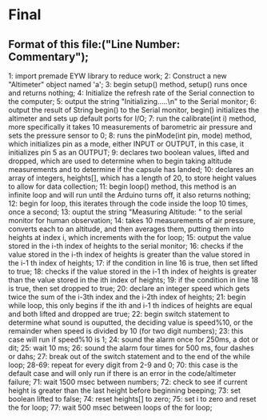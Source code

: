 # Final
## Format of this file:("Line Number: Commentary");
1: import premade EYW library to reduce work;
2: Construct a new "Altimeter" object named 'a';
3: begin setup() method, setup() runs once and returns nothing;
4: Initialize the refresh rate of the Serial connection to the computer;
5: output the string "Initializing.....\n" to the Serial monitor;
6: output the result of String begin() to the Serial monitor, begin() initializes the altimeter and sets up default ports for I/O;
7: run the calibrate(int i) method, more specifically it takes 10 measurements of barometric air pressure and sets the pressure sensor to 0;
8: runs the pinMode(int pin, mode) method, which initializes pin as a mode, either INPUT or OUTPUT, in this case, it initializes pin 5 as an OUTPUT;
9: declares two boolean values, lifted and dropped, which are used to determine when to begin taking altitude measurements and to determine if the capsule has landed;
10: declares an array of integers, heights[], which has a length of 20, to store height values to allow for data collection;
11: begin loop() method, this method is an infinite loop and will run until the Arduino turns off, it also returns nothing;
12: begin for loop, this iterates through the code inside the loop 10 times, once a second;
13: ouptut the string "Measuring Altitude: " to the serial monitor for human observation;
14: takes 10 measurements of air pressure, converts each to an altitude, and then averages them, putting them into heights at index i, which increments with the for loop;
15: output the value stored in the i-th index of heights to the serial monitor;
16: checks if the value stored in the i-th index of heights is greater than the value stored in the i-1 th index of heights;
17: if the condition in line 16 is true, then set lifted to true;
18: checks if the value stored in the i-1 th index of heights is greater than the value stored in the ith index of heights;
19: if the condition in line 18 is true, then set dropped to true;
20: declare an integer speed which gets twice the sum of the i-3th index and the i-2th index of heights;
21: begin while loop, this only begins if the ith and i-1 th indices of heights are equal and both lifted and dropped are true;
22: begin switch statement to determine what sound is ouputted, the deciding value is speed%10, or the remainder when speed is divided by 10 (for two digit numbers);
23: this case will run if speed%10 is 1;
24: sound the alarm once for 250ms, a dot or dit;
25: wait 10 ms;
26: sound the alarm four times for 500 ms, four dashes or dahs;
27: break out of the switch statement and to the end of the while loop;
28-69: repeat for every digit from 2-9 and 0;
70: this case is the default case and will only run if there is an error in the code/altimeter failure;
71: wait 1500 msec between numbers;
72: check to see if current height is greater than the last height before beginning beeping;
73: set boolean lifted to false;
74: reset heights[] to zero;
75: set i to zero and reset the for loop;
77: wait 500 msec between loops of the for loop;

